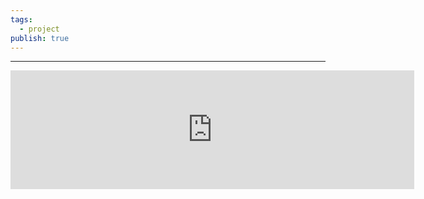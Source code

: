 ```yaml
---
tags:
  - project
publish: true
---
```


---

<iframe src="https://store.steampowered.com/widget/2417620/" frameborder="0" width="646" height="190"></iframe>

